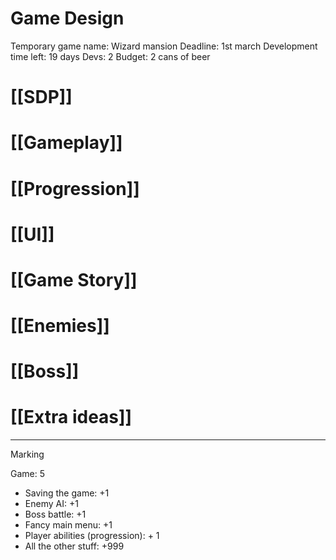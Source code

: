 # Game Design

Temporary game name: Wizard mansion
Deadline: 1st march
Development time left: 19 days
Devs: 2
Budget: 2 cans of beer

# [[SDP]]

# [[Gameplay]]

# [[Progression]]

# [[UI]]

# [[Game Story]]

# [[Enemies]]

# [[Boss]]

# [[Extra ideas]]

---
Marking

Game: 5

- Saving the game: +1
- Enemy AI: +1
- Boss battle: +1
- Fancy main menu: +1
- Player abilities (progression): + 1
- All the other stuff: +999

